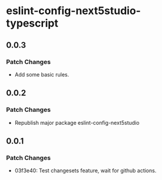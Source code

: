 # eslint-config-next5studio-typescript

## 0.0.3

### Patch Changes

- Add some basic rules.

## 0.0.2

### Patch Changes

- Republish major package eslint-config-next5studio

## 0.0.1

### Patch Changes

- 03f3e40: Test changesets feature, wait for github actions.
